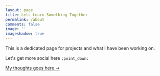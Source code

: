 ```yaml
---
layout: page
title: Lets Learn Something Together
permalink: /about
comments: false
image: ''
imageshadow: true
---
```


This is a dedicated page for projects and what I have been working on.

Let's get more social here `:point_down:`

<a target="_blank" href="patrickkyei.com/" class="btn btn-dark"> My thoughts goes here &rarr;</a>

